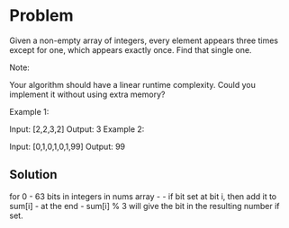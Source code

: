 # Problem

Given a non-empty array of integers, every element appears three times except for one, which appears exactly once. Find that single one.

Note:

Your algorithm should have a linear runtime complexity. Could you implement it without using extra memory?

Example 1:

Input: [2,2,3,2]
Output: 3
Example 2:

Input: [0,1,0,1,0,1,99]
Output: 99

## Solution
for 0 - 63 bits in integers in nums array -
	- if bit set at bit i, then add it to sum[i]
	- at the end - sum[i] % 3 will give the bit in the resulting number if set. 


